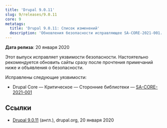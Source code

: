 ```yaml
---
title: 'Drupal 9.0.11'
slug: 9/releases/9.0.11
core: 9
metatags:
  title: 'Drupal 9.0.11: Список изменений'
  description: 'Обновления безопасности исправляющее SA-CORE-2021-001.'
---
```


**Дата релиза**: 20 января 2020

Этот выпуск исправляет уязвимости безопасности. Настоятельно рекомендуется обновить сайты сразу после прочтения примечаний ниже и объявления о безопасности.

Исправлены следующие уязвимости:

- Drupal Core — Критическое — Сторонние библиотеки — [SA-CORE-2021-001](../../../../security/sa-core/2021-001/index.md)

## Ссылки

- [Drupal 9.0.11](https://www.drupal.org/project/drupal/releases/9.0.11) (англ.), drupal.org, 20 января 2020
